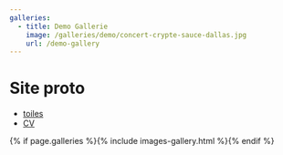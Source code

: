 ```yaml
---
galleries:
  - title: Demo Gallerie
    image: /galleries/demo/concert-crypte-sauce-dallas.jpg
    url: /demo-gallery
---
```


# Site proto

- [toiles](/toiles)
- [CV](/cv)

{% if page.galleries %}{% include images-gallery.html %}{% endif %}
